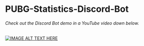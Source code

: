 # PUBG-Statistics-Discord-Bot
###### Check out the Discord Bot demo in a YouTube video down below.

[![IMAGE ALT TEXT HERE](http://img.youtube.com/vi/gKD8G7wlbs4/0.jpg)](http://www.youtube.com/watch?v=gKD8G7wlbs4)





